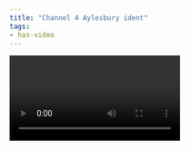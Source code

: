 ```yaml
---
title: "Channel 4 Aylesbury ident"
tags:
- has-video
---
```


<video controls>
<source scr="https://elaraks.github.io/dampcapital/ident.mp4" type="video/mp4" >
</video>
